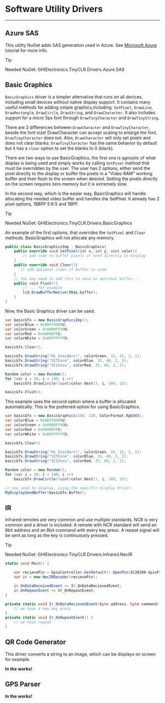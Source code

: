 # Software Utility Drivers

---

## Azure SAS

This utility NuGet adds SAS generation used in Azure. See [Microsoft Azure](../tutorials/azure.md) tutorial for more info.

> [!TIP]
> Needed NuGet: GHIElectronics.TinyCLR.Drivers.Azure.SAS

## Basic Graphics

`BasicGraphics` driver is a simpler alternative that runs on all devices, including small devices without native display support. It contains many useful methods for adding simple graphics,including: `SetPixel`, `DrawLine`, `DrawRectangle`, `DrawCircle`, `DrawString`, and `DrawCharacter`. It also includes support for a micro 5px font through `DrawTinyCharacter` and `DrawTinyString`.

There are 2 differences between `DrawCharacter` and `DrawTinyCharacter`, beside the font size! DrawCharacter can accept scaling to enlarge the font, `DrawTinyCharacter` does not. Also, `DrawCharacter` will only set pixels and does not clear blanks. `DrawTinyCharacter` has the same behavior by default but it has a `clear` option to set the blanks to 0 (black).

There are two ways to use BasicGraphics, the first one is agnostic of what display is being used and simply works by calling `SetPixel` method that must be overridden by the user. The user has 2 options, either send the pixel directly to the display or buffer the pixels in a "Video RAM" working buffer and then flush to the screen when desired. Setting the pixels directly on the screen requires zero memory but it is extremely slow.

In the second way, which is the easier way, BasicGraphics will handle allocating the needed video buffer and handles the SetPixel. It already has 2 pixel options, 16BPP 5:6:5 and 1BPP.

> [!TIP]
> Needed NuGet: GHIElectronics.TinyCLR.Drivers.BasicGraphics

An example of the first options, that overrides the `SetPixel` and `Clear` methods. BasicGraphics will not allocate any memory.

```cs
public class BasicGraphicsImp : BasicGraphics{
    public override void SetPixel(int x, int y, uint color){
        // add code to buffer pixels or send directly to display
    }
    public override void Clear(){
       // add optional clear if buffer is used
    }
    // You may need to add this to send an optional buffer...
    public void Flush(){
        // ... for example
        lcd.DrawBufferNative(this.buffer);
    }
}
```

Now, the Basic Graphics driver can be used.

```cs
var basicGfx = new BasicGraphicsImp();
var colorBlue = 0x00FF0000U;
var colorGreen = 0x0000FF00U;
var colorRed = 0x00000FFU;
var colorWhite = 0x00FFFFFFU;

basicGfx.Clear();

basicGfx.DrawString("Hi Insiders!", colorGreen, 15, 15, 2, 1);
basicGfx.DrawString("SITCore", colorBlue, 35, 40, 2, 2);
basicGfx.DrawString("SC13xxx", colorRed, 35, 60, 2, 2);

Random color = new Random();
for (var i = 20; i < 140; i ++)
    basicGfx.DrawCircle((uint)color.Next(), i, 100, 15);

basicGfx.Flush();
```

This example uses the second option where a buffer is allocated automatically. This is the preferred option for using BasicGraphics.

```cs
var basicGfx = new BasicGraphics(160, 128, ColorFormat.Rgb565);
var colorBlue = 0x00FF0000U;
var colorGreen = 0x0000FF00U;
var colorRed = 0x00000FFU;
var colorWhite = 0x00FFFFFFU;

basicGfx.Clear()

basicGfx.DrawString("Hi Insiders!", colorGreen, 15, 15, 2, 1);
basicGfx.DrawString("SITCore", colorBlue, 35, 40, 2, 2);
basicGfx.DrawString("SC13xxx", colorRed, 35, 60, 2, 2);

Random color = new Random();
for (var i = 20; i < 140; i ++)
    basicGfx.DrawCircle((uint)color.Next(), i, 100, 15);

// now send to display, using the specific display driver.
MyDisplaySendBuffer(basicGfx.Buffer);
```

## IR

Infrared remotes are very common and use multiple standards. NCR is very common and a driver is included. A remote with NCR standard will send an 8bit address and an 8bit command with every key press. A repeat signal will be sent as long as the key is continuously pressed.

> [!TIP]
> Needed NuGet: GHIElectronics.TinyCLR.Drivers.Infrared.NecIR

```cs
static void Main() {

    var recievePin = GpioController.GetDefault().OpenPin(SC20260.GpioPin.PH6);
    var ir = new NecIRDecoder(recievePin);

    ir.OnDataReceivedEvent += Ir_OnDataRecievedEvent;            
    ir.OnRepeatEvent += Ir_OnRepeatEvent;
}

private static void Ir_OnDataRecievedEvent(byte address, byte command) {
    // we have a new key press
}
private static void Ir_OnRepeatEvent() {
    // we have repeat
}
```
## QR Code Generator

This driver converts a string to an image, which can be displays on screen for example.

**In the works!**


## GPS Parser

**In the works!**


